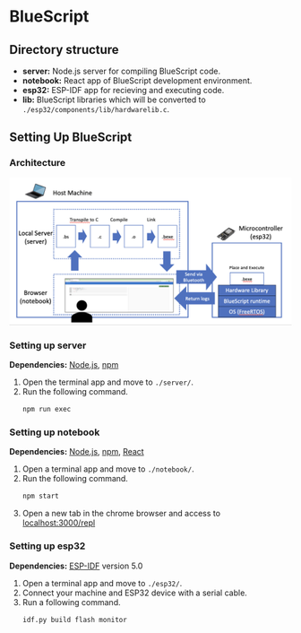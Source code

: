 # BlueScript

## Directory structure
- **server:** Node.js server for compiling BlueScript code.
- **notebook:** React app of BlueScript development environment.
- **esp32:** ESP-IDF app for recieving and executing code. 
- **lib:** BlueScript libraries which will be converted to `./esp32/components/lib/hardwarelib.c`.

## Setting Up BlueScript

### Architecture
![BlueScript architecture image](./docs/images/bluescript-arch.png)


### Setting up server
**Dependencies:** [Node.js](https://nodejs.org/en), [npm](https://www.npmjs.com)

1. Open the terminal app and move to `./server/`.
2. Run the following command.
   ```bash
   npm run exec
   ```
   
### Setting up notebook
**Dependencies:** [Node.js](https://nodejs.org/en), [npm](https://www.npmjs.com), [React](https://ja.legacy.reactjs.org)

1. Open a terminal app and move to `./notebook/`.
2. Run the following command.
   ```bash
   npm start
   ```
3. Open a new tab in the chrome browser and access to [localhost:3000/repl](localhost:3000/repl)

### Setting up esp32
**Dependencies:** [ESP-IDF](https://docs.espressif.com/projects/esp-idf/en/latest/esp32/) version 5.0

1. Open a terminal app and move to `./esp32/`.
2. Connect your machine and ESP32 device with a serial cable.
3. Run a following command.
   ```bash
   idf.py build flash monitor
   ```